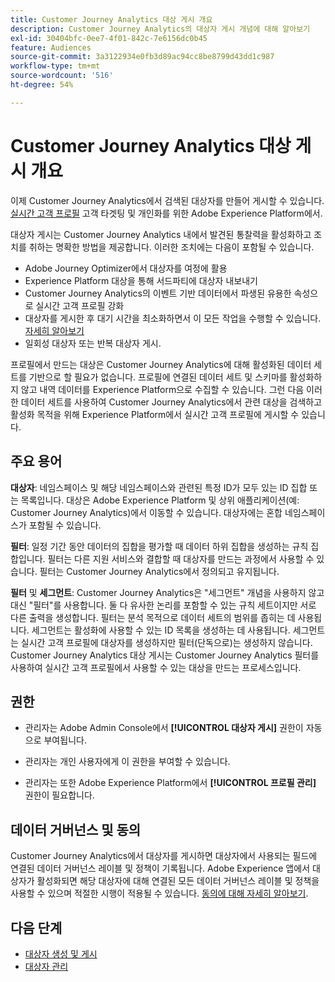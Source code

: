 ```yaml
---
title: Customer Journey Analytics 대상 게시 개요
description: Customer Journey Analytics의 대상자 게시 개념에 대해 알아보기
exl-id: 30404bfc-0ee7-4f01-842c-7e6156dc0b45
feature: Audiences
source-git-commit: 3a3122934e0fb3d89ac94cc8be8799d43dd1c987
workflow-type: tm+mt
source-wordcount: '516'
ht-degree: 54%

---
```


# Customer Journey Analytics 대상 게시 개요

이제 Customer Journey Analytics에서 검색된 대상자를 만들어 게시할 수 있습니다. [실시간 고객 프로필](https://experienceleague.adobe.com/docs/experience-platform/profile/home.html?lang=en) 고객 타겟팅 및 개인화를 위한 Adobe Experience Platform에서.

대상자 게시는 Customer Journey Analytics 내에서 발견된 통찰력을 활성화하고 조치를 취하는 명확한 방법을 제공합니다. 이러한 조치에는 다음이 포함될 수 있습니다.

* Adobe Journey Optimizer에서 대상자를 여정에 활용
* Experience Platform 대상을 통해 서드파티에 대상자 내보내기
* Customer Journey Analytics의 이벤트 기반 데이터에서 파생된 유용한 속성으로 실시간 고객 프로필 강화
* 대상자를 게시한 후 대기 시간을 최소화하면서 이 모든 작업을 수행할 수 있습니다. [자세히 알아보기](https://experienceleague.adobe.com/docs/analytics-platform/using/cja-components/audiences/publish.html?lang=en#latency)
* 일회성 대상자 또는 반복 대상자 게시.

프로필에서 만드는 대상은 Customer Journey Analytics에 대해 활성화된 데이터 세트를 기반으로 할 필요가 없습니다. 프로필에 연결된 데이터 세트 및 스키마를 활성화하지 않고 내역 데이터를 Experience Platform으로 수집할 수 있습니다. 그런 다음 이러한 데이터 세트를 사용하여 Customer Journey Analytics에서 관련 대상을 검색하고 활성화 목적을 위해 Experience Platform에서 실시간 고객 프로필에 게시할 수 있습니다.

## 주요 용어

**대상자**: 네임스페이스 및 해당 네임스페이스와 관련된 특정 ID가 모두 있는 ID 집합 또는 목록입니다. 대상은 Adobe Experience Platform 및 상위 애플리케이션(예: Customer Journey Analytics)에서 이동할 수 있습니다. 대상자에는 혼합 네임스페이스가 포함될 수 있습니다.

**필터**: 일정 기간 동안 데이터의 집합을 평가할 때 데이터 하위 집합을 생성하는 규칙 집합입니다. 필터는 다른 지원 서비스와 결합할 때 대상자를 만드는 과정에서 사용할 수 있습니다. 필터는 Customer Journey Analytics에서 정의되고 유지됩니다.

**필터** 및 **세그먼트**: Customer Journey Analytics은 &quot;세그먼트&quot; 개념을 사용하지 않고 대신 &quot;필터&quot;를 사용합니다. 둘 다 유사한 논리를 포함할 수 있는 규칙 세트이지만 서로 다른 출력을 생성합니다. 필터는 분석 목적으로 데이터 세트의 범위를 좁히는 데 사용됩니다. 세그먼트는 활성화에 사용할 수 있는 ID 목록을 생성하는 데 사용됩니다. 세그먼트는 실시간 고객 프로필에 대상자를 생성하지만 필터(단독으로)는 생성하지 않습니다. Customer Journey Analytics 대상 게시는 Customer Journey Analytics 필터를 사용하여 실시간 고객 프로필에서 사용할 수 있는 대상을 만드는 프로세스입니다.

## 권한

* 관리자는 Adobe Admin Console에서 **[!UICONTROL 대상자 게시]** 권한이 자동으로 부여됩니다.

* 관리자는 개인 사용자에게 이 권한을 부여할 수 있습니다.

* 관리자는 또한 Adobe Experience Platform에서 **[!UICONTROL 프로필 관리]** 권한이 필요합니다.

## 데이터 거버넌스 및 동의

Customer Journey Analytics에서 대상자를 게시하면 대상자에서 사용되는 필드에 연결된 데이터 거버넌스 레이블 및 정책이 기록됩니다.  Adobe Experience 앱에서 대상자가 활성화되면 해당 대상자에 대해 연결된 모든 데이터 거버넌스 레이블 및 정책을 사용할 수 있으며 적절한 시행이 적용될 수 있습니다. [동의에 대해 자세히 알아보기](https://experienceleague.adobe.com/docs/experience-platform/data-governance/policies/user-guide.html?lang=ko-KR#consent-policy).

## 다음 단계

* [대상자 생성 및 게시](/help/components/audiences/publish.md)
* [대상자 관리](/help/components/audiences/manage.md)

